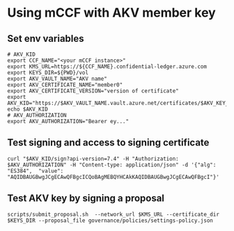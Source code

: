 # Using mCCF with AKV member key

## Set env variables

```
# AKV_KID
export CCF_NAME="<your mCCF instance>"
export KMS_URL=https://${CCF_NAME}.confidential-ledger.azure.com
export KEYS_DIR=${PWD}/vol
export AKV_VAULT_NAME="AKV name"
export AKV_CERTIFICATE_NAME="member0"
export AKV_CERTIFICATE_VERSION="version of certificate"
export AKV_KID="https://$AKV_VAULT_NAME.vault.azure.net/certificates/$AKV_KEY_NAME/$KEY_VERSION"
echo $AKV_KID
# AKV_AUTHORIZATION
export AKV_AUTHORIZATION="Bearer ey..."
```

## Test signing and access to signing certificate

```
curl "$AKV_KID/sign?api-version=7.4" -H "Authorization: $AKV_AUTHORIZATION" -H "Content-type: application/json" -d '{"alg": "ES384",  "value": "AQIDBAUGBwgJCgECAwQFBgcICQoBAgMEBQYHCAkKAQIDBAUGBwgJCgECAwQFBgcI"}'
```

## Test AKV key by signing a proposal

```
scripts/submit_proposal.sh  --network_url $KMS_URL --certificate_dir $KEYS_DIR --proposal_file governance/policies/settings-policy.json
```
